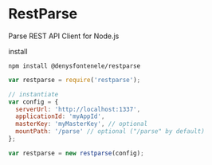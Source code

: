 # RestParse
Parse REST API Client for Node.js

install 
```
npm install @denysfontenele/restparse
```
```js
var restparse = require('restparse');

// instantiate
var config = {
  serverUrl: 'http://localhost:1337',
  applicationId: 'myAppId',
  masterKey: 'myMasterKey', // optional
  mountPath: '/parse' // optional ("/parse" by default)
};

var restparse = new restparse(config);
```
